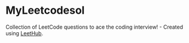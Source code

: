 # MyLeetcodesol
Collection of LeetCode questions to ace the coding interview! - Created using [LeetHub](https://github.com/QasimWani/LeetHub).
